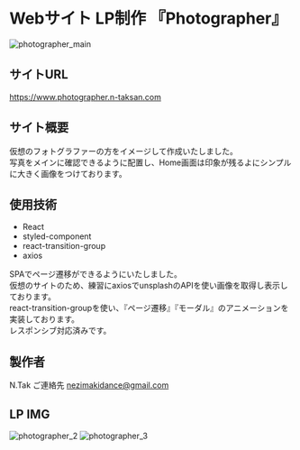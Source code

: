 # Webサイト LP制作 『Photographer』
![photographer_main](https://user-images.githubusercontent.com/123624951/218995933-3ddc1d9e-cdbd-4220-80cb-e7575efc8eed.png)

## サイトURL
https://www.photographer.n-taksan.com

## サイト概要

仮想のフォトグラファーの方をイメージして作成いたしました。
<br>
写真をメインに確認できるように配置し、Home画面は印象が残るよにシンプルに大きく画像をつけております。
<br>

## 使用技術
-   React
-   styled-component
-   react-transition-group
-   axios

SPAでページ遷移ができるようにいたしました。
<br>
仮想のサイトのため、練習にaxiosでunsplashのAPIを使い画像を取得し表示しております。
<br>
react-transition-groupを使い、『ページ遷移』『モーダル』のアニメーションを実装しております。
<br>
レスポンシブ対応済みです。

## 製作者
N.Tak
ご連絡先 nezimakidance@gmail.com
## LP IMG
![photographer_2](https://user-images.githubusercontent.com/123624951/218996054-d166378c-c19c-4061-8131-a5d2203eb9e7.png)
![photographer_3](https://user-images.githubusercontent.com/123624951/218996065-5e789fd5-0403-4e88-8aaa-d75ee1ab33a2.png)

